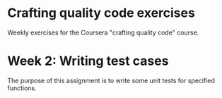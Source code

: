 # Crafting quality code exercises

Weekly exercises for the Coursera "crafting quality code" course.

# Week 2: Writing test cases

The purpose of this assignment is to write some unit tests
for specified functions.

